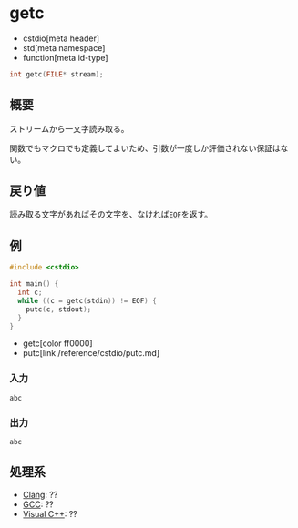 # getc
* cstdio[meta header]
* std[meta namespace]
* function[meta id-type]

```cpp
int getc(FILE* stream);
```

## 概要
ストリームから一文字読み取る。

関数でもマクロでも定義してよいため、引数が一度しか評価されない保証はない。

## 戻り値
読み取る文字があればその文字を、なければ[`EOF`](/reference/cstdio/eof.md)を返す。

## 例
```cpp example
#include <cstdio>

int main() {
  int c;
  while ((c = getc(stdin)) != EOF) {
    putc(c, stdout);
  }
}
```
* getc[color ff0000]
* putc[link /reference/cstdio/putc.md]

### 入力
```
abc
```

### 出力
```
abc
```

## 処理系
- [Clang](/implementation.md#clang): ??
- [GCC](/implementation.md#gcc): ??
- [Visual C++](/implementation.md#visual_cpp): ??
